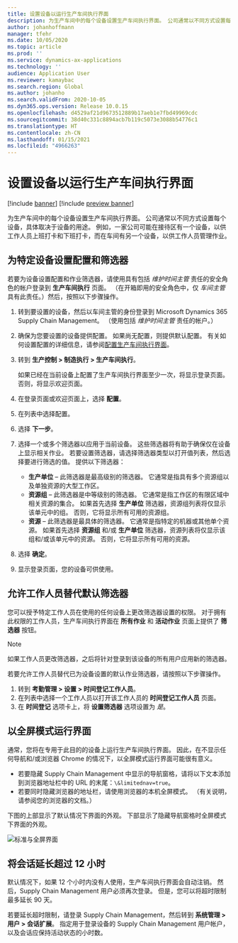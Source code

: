 ```yaml
---
title: 设置设备以运行生产车间执行界面
description: 为生产车间中的每个设备设置生产车间执行界面。 公司通常以不同方式设置每个设备，具体取决于设备的用途。 例如，一家公司可能在接待区有一个设备，以供工作人员上班打卡和下班打卡，而在车间有另一个设备，以供工作人员管理作业。
author: johanhoffmann
manager: tfehr
ms.date: 10/05/2020
ms.topic: article
ms.prod: ''
ms.service: dynamics-ax-applications
ms.technology: ''
audience: Application User
ms.reviewer: kamaybac
ms.search.region: Global
ms.author: johanho
ms.search.validFrom: 2020-10-05
ms.dyn365.ops.version: Release 10.0.15
ms.openlocfilehash: d4529af21d9673512889b17aeb1e7fbd49969cdc
ms.sourcegitcommit: 38d40c331c8894acb7b119c5073e3088b54776c1
ms.translationtype: HT
ms.contentlocale: zh-CN
ms.lasthandoff: 01/15/2021
ms.locfileid: "4966263"
---
```

# <a name="set-up-a-device-to-run-the-production-floor-execution-interface"></a>设置设备以运行生产车间执行界面

[!include [banner](../includes/banner.md)]
[!include [preview banner](../includes/preview-banner.md)]

为生产车间中的每个设备设置生产车间执行界面。 公司通常以不同方式设置每个设备，具体取决于设备的用途。 例如，一家公司可能在接待区有一个设备，以供工作人员上班打卡和下班打卡，而在车间有另一个设备，以供工作人员管理作业。

## <a name="set-the-configuration-and-filters-for-a-specific-device"></a>为特定设备设置配置和筛选器

若要为设备设置配置和作业筛选器，请使用具有包括 *维护时间主管* 责任的安全角色的帐户登录到 **生产车间执行** 页面。 （在开箱即用的安全角色中，仅 *车间主管* 具有此责任。）然后，按照以下步骤操作。

1. 转到要设置的设备，然后以车间主管的身份登录到 Microsoft Dynamics 365 Supply Chain Management。 （使用包括 *维护时间主管* 责任的帐户。）
1. 确保为您要设置的设备提供配置。 如果尚无配置，则提供默认配置。 有关如何设置配置的详细信息，请参阅[配置生产车间执行界面](production-floor-execution-configure.md)。
1. 转到 **生产控制 \> 制造执行 \> 生产车间执行**。

    如果已经在当前设备上配置了生产车间执行界面至少一次，将显示登录页面。 否则，将显示欢迎页面。

1. 在登录页面或欢迎页面上，选择 **配置**。
1. 在列表中选择配置。
1. 选择 **下一步**。
1. 选择一个或多个筛选器以应用于当前设备。 这些筛选器将有助于确保仅在设备上显示相关作业。 若要设置筛选器，请选择筛选器类型以打开值列表，然后选择要进行筛选的值。 提供以下筛选器：

    - **生产单位** – 此筛选器是最高级别的筛选器。 它通常是指具有多个资源组以及单独资源的大型工作区。
    - **资源组** – 此筛选器是中等级别的筛选器。 它通常是指工作区的有限区域中相关资源的集合。 如果首先选择 **生产单位** 筛选器，资源组列表将仅显示该单元中的组。 否则，它将显示所有可用的资源组。
    - **资源** – 此筛选器是最具体的筛选器。 它通常是指特定的机器或其他单个资源。 如果首先选择 **资源组** 和/或 **生产单位** 筛选器，资源列表将仅显示该组和/或该单元中的资源。 否则，它将显示所有可用的资源。

1. 选择 **确定**。
1. 显示登录页面，您的设备可供使用。

## <a name="allow-a-worker-to-override-the-default-filters"></a>允许工作人员替代默认筛选器

您可以授予特定工作人员在使用的任何设备上更改筛选器设置的权限。 对于拥有此权限的工作人员，生产车间执行界面在 **所有作业** 和 **活动作业** 页面上提供了 **筛选器** 按钮。

> [!NOTE]
> 如果工作人员更改筛选器，之后将针对登录到该设备的所有用户应用新的筛选器。

若要允许工作人员替代已为设备设置的默认作业筛选器，请按照以下步骤操作。

1. 转到 **考勤管理 \> 设置 \> 时间登记工作人员**。
1. 在列表中选择一个工作人员以打开该工作人员的 **时间登记工作人员** 页面。
1. 在 **时间登记** 选项卡上，将 **设置筛选器** 选项设置为 *是*。

## <a name="run-the-interface-in-full-screen-mode"></a>以全屏模式运行界面

通常，您将在专用于此目的的设备上运行生产车间执行界面。 因此，在不显示任何导航和/或浏览器 Chrome 的情况下，以全屏模式运行界面可能很有意义。

- 若要隐藏 Supply Chain Management 中显示的导航窗格，请将以下文本添加到浏览器地址栏中的 URL 的末尾：`\&limitednav=true`。
- 若要同时隐藏浏览器的地址栏，请使用浏览器的本机全屏模式。 （有关说明，请参阅您的浏览器的文档。）

下图的上部显示了默认情况下界面的外观。 下部显示了隐藏导航窗格时全屏模式下界面的外观。

![标准与全屏界面](media/pfei-full-screen.png "标准与全屏界面")

## <a name="extend-the-session-past-12-hours"></a>将会话延长超过 12 小时

默认情况下，如果 12 个小时内没有人使用，生产车间执行界面会自动注销。 然后，Supply Chain Management 用户必须再次登录。 但是，您可以将超时限制最多延长 90 天。

若要延长超时限制，请登录 Supply Chain Management，然后转到 **系统管理 \> 用户 \> 会话扩展**。 指定用于登录设备的 Supply Chain Management 用户帐户，以及会话应保持活动状态的小时数。
